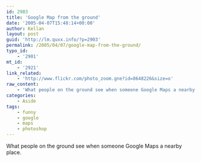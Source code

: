 ```yaml
---
id: 2903
title: 'Google Map from the ground'
date: '2005-04-07T15:48:14+00:00'
author: Kellan
layout: post
guid: 'http://lm.quxx.info/?p=2903'
permalink: /2005/04/07/google-map-from-the-ground/
typo_id:
    - '2901'
mt_id:
    - '2921'
link_related:
    - 'http://www.flickr.com/photo_zoom.gne?id=8648226&size=o'
raw_content:
    - 'What people on the ground see when someone Google Maps a nearby place.'
categories:
    - Aside
tags:
    - funny
    - google
    - maps
    - photoshop
---
```


What people on the ground see when someone Google Maps a nearby place.